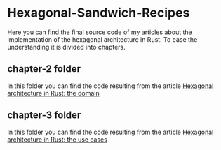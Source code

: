 # Hexagonal-Sandwich-Recipes

Here you can find the final source code of my articles about the implementation of the hexagonal architecture in Rust.
To ease the understanding it is divided into chapters.

## chapter-2 folder

In this folder you can find the code resulting from the article [Hexagonal architecture in Rust: the domain](https://medium.com/@lucorset/hexagonal-architecture-in-rust-the-domain-24e9a9a6f2c4)

## chapter-3 folder

In this folder you can find the code resulting from the article [Hexagonal architecture in Rust: the use cases](https://medium.com/@lucorset/hexagonal-architecture-in-rust-the-use-cases-7d5a88bd0a4)
